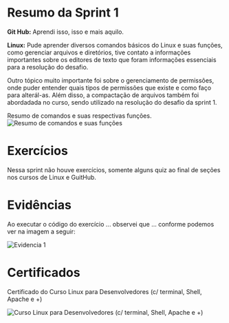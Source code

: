 # Resumo da Sprint 1

**Git Hub:** Aprendi isso, isso e mais aquilo.

**Linux:** Pude aprender diversos comandos básicos do Linux e suas funções, como gerenciar arquivos e diretórios, tive contato a informações importantes sobre os editores de texto que foram informações essenciais para a resolução do desafio. 

Outro tópico muito importante foi sobre o gerenciamento de permissões, onde puder entender quais tipos de permissões que existe e como faço para alterál-as. Além disso, a compactação de arquivos também foi abordadada no curso, sendo utilizado na resolução do desafio da sprint 1.

Resumo de comandos e suas respectivas funções.
![Resumo de comandos e suas funções]()




# Exercícios
Nessa sprint não houve exercícios, somente alguns quiz ao final de seções nos cursos de Linux e GuitHub.

# Evidências


Ao executar o código do exercício ... observei que ... conforme podemos ver na imagem a seguir:

![Evidencia 1]()


# Certificados


Certificado do Curso Linux para Desenvolvedores (c/ terminal, Shell, Apache e +)

![Curso Linux para Desenvolvedores (c/ terminal, Shell, Apache e +)](https://github.com/RafaelaCGomes/Programa_de_bolsas/blob/main/Sprint%201/Certificados/Cert_Udemy_Linux.jpg)


